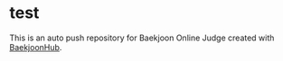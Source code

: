 # test
This is an auto push repository for Baekjoon Online Judge created with [BaekjoonHub](https://github.com/BaekjoonHub/BaekjoonHub).
